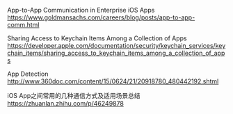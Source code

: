 App-to-App Communication in Enterprise iOS Apps
https://www.goldmansachs.com/careers/blog/posts/app-to-app-comm.html

Sharing Access to Keychain Items Among a Collection of Apps
https://developer.apple.com/documentation/security/keychain_services/keychain_items/sharing_access_to_keychain_items_among_a_collection_of_apps

App Detection
http://www.360doc.com/content/15/0624/21/20918780_480442192.shtml

iOS App之间常用的几种通信方式及适用场景总结
https://zhuanlan.zhihu.com/p/46249878
